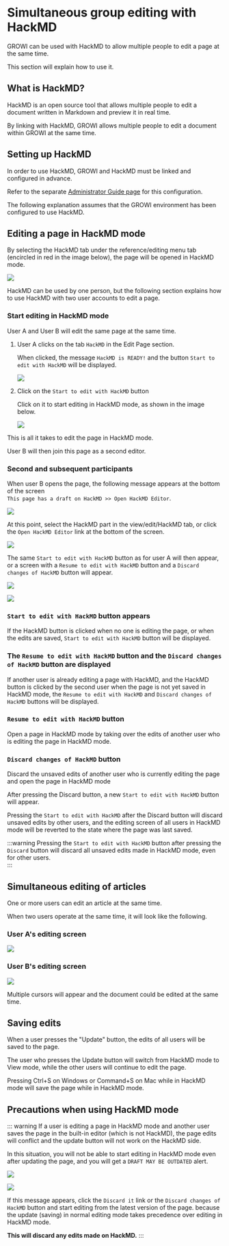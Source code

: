 # Simultaneous group editing with HackMD

GROWI can be used with HackMD to allow multiple people to edit a page at the same time.

This section will explain how to use it.


## What is HackMD?

HackMD is an open source tool that allows multiple people to edit a document written in Markdown and preview it in real time.

By linking with HackMD, GROWI allows multiple people to edit a document within GROWI at the same time.


## Setting up HackMD

In order to use HackMD, GROWI and HackMD must be linked and configured in advance.

Refer to the separate [Administrator Guide page](/admin-guide/admin-cookbook/integrate-with-hackmd.html) for this configuration.

The following explanation assumes that the GROWI environment has been configured to use HackMD.


## Editing a page in HackMD mode

By selecting the HackMD tab under the reference/editing menu tab (encircled in red in the image below), the page will be opened in HackMD mode.

![](./images/HackMD1.png)

HackMD can be used by one person, but the following section explains how to use HackMD with two user accounts to edit a page.


### Start editing in HackMD mode

User A and User B will edit the same page at the same time.

1. User A clicks on the tab `HackMD` in the Edit Page section.

   When clicked, the message `HackMD is READY!` and the button `Start to edit with HackMD` will be displayed.

   ![](./images/HackMD2.png)

2. Click on the `Start to edit with HackMD` button

   Click on it to start editing in HackMD mode, as shown in the image below.

   ![](./images/HackMD3.png)

This is all it takes to edit the page in HackMD mode.

User B will then join this page as a second editor.


### Second and subsequent participants

When user B opens the page, the following message appears at the bottom of the screen  
`This page has a draft on HackMD >> Open HackMD Editor`.

![](./images/HackMD4.png)

At this point, select the HackMD part in the view/edit/HackMD tab, or click the `Open HackMD Editor` link at the bottom of the screen.  

![](./images/HackMD5.png)

The same `Start to edit with HackMD` button as for user A will then appear, or a screen with a `Resume to edit with HackMD` button and a `Discard changes of HackMD` button will appear.

![](./images/HackMD6.png)

![](./images/HackMD7.png)


### `Start to edit with HackMD` button appears

If the HackMD button is clicked when no one is editing the page, or when the edits are saved, `Start to edit with HackMD` button will be displayed.


### The `Resume to edit with HackMD` button and the `Discard changes of HackMD` button are displayed

If another user is already editing a page with HackMD, and the HackMD button is clicked by the second user when the page is not yet saved in HackMD mode, the `Resume to edit with HackMD` and `Discard changes of HackMD` buttons will be displayed.  


### `Resume to edit with HackMD` button

Open a page in HackMD mode by taking over the edits of another user who is editing the page in HackMD mode.


### `Discard changes of HackMD` button

Discard the unsaved edits of another user who is currently editing the page and open the page in HackMD mode

After pressing the Discard button, a new `Start to edit with HackMD` button will appear.

Pressing the `Start to edit with HackMD` after the Discard button will discard unsaved edits by other users, and the editing screen of all users in HackMD mode will be reverted to the state where the page was last saved.

:::warning
Pressing the `Start to edit with HackMD` button after pressing the `Discard` button will discard all unsaved edits made in HackMD mode, even for other users.  
:::


## Simultaneous editing of articles

One or more users can edit an article at the same time.

When two users operate at the same time, it will look like the following.


### User A's editing screen

![](./images/HackMD_editing1.gif)


### User B's editing screen

![](./images/HackMD_editing2.gif)

Multiple cursors will appear and the document could be edited at the same time.


## Saving edits

When a user presses the "Update" button, the edits of all users will be saved to the page.

The user who presses the Update button will switch from HackMD mode to View mode, while the other users will continue to edit the page.

Pressing Ctrl+S on Windows or Command+S on Mac while in HackMD mode will save the page while in HackMD mode.


## Precautions when using HackMD mode

::: warning
If a user is editing a page in HackMD mode and another user saves the page in the built-in editor (which is not HackMD), the page edits will conflict and the update button will not work on the HackMD side.

In this situation, you will not be able to start editing in HackMD mode even after updating the page, and you will get a `DRAFT MAY BE OUTDATED` alert.

![](./images/HackMD8.png)

![](./images/HackMD9.png)

If this message appears,
  click the `Discard it` link or the `Discard changes of HackMD` button
and start editing from the latest version of the page.
because the update (saving) in normal editing mode takes precedence over editing in HackMD mode.  

**This will discard any edits made on HackMD.**
:::
